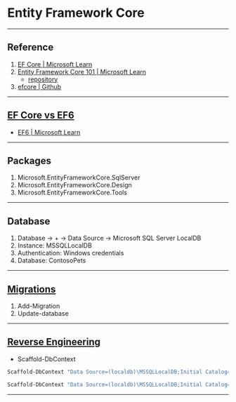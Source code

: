 # Entity Framework Core

---
## Reference
1. [EF Core | Microsoft Learn](https://learn.microsoft.com/zh-cn/ef/core/)
2. [Entity Framework Core 101 | Microsoft Learn](https://learn.microsoft.com/zh-cn/shows/Entity-Framework-Core-101/)
    - [repository](https://github.com/CamSoper/ef-core-101/tree/master/data)
3. [efcore | Github](https://github.com/dotnet/efcore)
---
## [EF Core vs EF6](https://learn.microsoft.com/zh-cn/ef/efcore-and-ef6/)
- [EF6 | Microsoft Learn](https://learn.microsoft.com/zh-cn/ef/ef6/)
---
## Packages
1. Microsoft.EntityFrameworkCore.SqlServer
2. Microsoft.EntityFrameworkCore.Design
3. Microsoft.EntityFrameworkCore.Tools
---
## Database
1. Database → + → Data Source → Microsoft SQL Server LocalDB
2. Instance: MSSQLLocalDB
3. Authentication: Windows credentials
4. Database: ContosoPets
---
## [Migrations](https://learn.microsoft.com/zh-cn/ef/ef6/modeling/code-first/migrations/)
1. Add-Migration
2. Update-database
---
## [Reverse Engineering](https://learn.microsoft.com/zh-cn/ef/core/managing-schemas/scaffolding?tabs=dotnet-core-cli)
- Scaffold-DbContext
```bash
Scaffold-DbContext "Data Source=(localdb)\MSSQLLocalDB;Initial Catalog=ContosoPets;Integrated Security=True;ConnectRetryCount=0" Microsoft.EntityFrameworkCore.SqlServer -OutputDir Models -Context ContosoPetsContext

Scaffold-DbContext "Data Source=(localdb)\MSSQLLocalDB;Initial Catalog=ContosoPets;Integrated Security=True;ConnectRetryCount=0" Microsoft.EntityFrameworkCore.SqlServer -OutputDir Models -Context ContosoPetsContext -DataAnnotations
```
---
